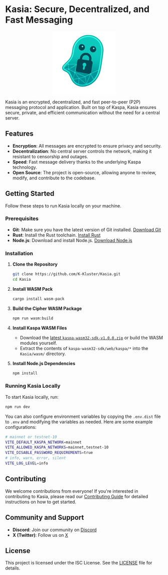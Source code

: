 # Kasia: Secure, Decentralized, and Fast Messaging

<div align="center">
  <img src="public/kasia-logo-512.png" alt="Kasia Logo" width="200"/>
</div>

Kasia is an encrypted, decentralized, and fast peer-to-peer (P2P) messaging protocol and application. Built on top of Kaspa, Kasia ensures secure, private, and efficient communication without the need for a central server.

## Features

- **Encryption**: All messages are encrypted to ensure privacy and security.
- **Decentralization**: No central server controls the network, making it resistant to censorship and outages.
- **Speed**: Fast message delivery thanks to the underlying Kaspa technology.
- **Open Source**: The project is open-source, allowing anyone to review, modify, and contribute to the codebase.

## Getting Started

Follow these steps to run Kasia locally on your machine.

### Prerequisites

- **Git**: Make sure you have the latest version of Git installed. [Download Git](https://git-scm.com/downloads)
- **Rust**: Install the Rust toolchain. [Install Rust](https://www.rust-lang.org/tools/install)
- **Node.js**: Download and install Node.js. [Download Node.js](https://nodejs.org/en/download)

### Installation

1. **Clone the Repository**

   ```bash
   git clone https://github.com/K-Kluster/Kasia.git
   cd Kasia
   ```

2. **Install WASM Pack**

   ```bash
   cargo install wasm-pack
   ```

3. **Build the Cipher WASM Package**

   ```bash
   npm run wasm:build
   ```

4. **Install Kaspa WASM Files**

   - Download the [latest `kaspa-wasm32-sdk-v1.0.0.zip`](https://github.com/kaspanet/rusty-kaspa/releases) or build the WASM modules yourself.
   - Extract the contents of `kaspa-wasm32-sdk/web/kaspa/*` into the `Kasia/wasm/` directory.

5. **Install Node.js Dependencies**

   ```bash
   npm install
   ```

### Running Kasia Locally

To start Kasia locally, run:

```bash
npm run dev
```

You can also configure environment variables by copying the `.env.dist` file to `.env` and modifying the variables as needed. Here are some example configurations:

```bash
# mainnet or testnet-10
VITE_DEFAULT_KASPA_NETWORK=mainnet
VITE_ALLOWED_KASPA_NETWORKS=mainnet,testnet-10
VITE_DISABLE_PASSWORD_REQUIREMENTS=true
# info, warn, error, silent
VITE_LOG_LEVEL=info
```

## Contributing

We welcome contributions from everyone! If you're interested in contributing to Kasia, please read our [Contributing Guide](CONTRIBUTING.md) for detailed instructions on how to get started.


## Community and Support

- **Discord**: Join our community on [Discord](https://discord.gg/ssB46MXzRU)
- **X (Twitter)**: Follow us on [X](https://x.com/kasiamessaging)

## License

This project is licensed under the ISC License. See the [LICENSE](LICENSE) file for details.
